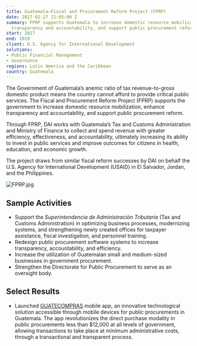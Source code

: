 ```yaml
---
title: Guatemala—Fiscal and Procurement Reform Project (FPRP)
date: 2017-01-27 21:05:00 Z
summary: FPRP supports Guatemala to increase domestic resource mobilization, enhance
  transparency and accountability, and support public procurement reform.
start: 2017
end: 2019
client: U.S. Agency for International Development
solutions:
- Public Financial Management
- Governance
regions: Latin America and the Caribbean
country: Guatemala
---
```


The Government of Guatemala’s anemic ratio of tax revenue-to-gross domestic product means the country cannot afford to provide critical public services. The Fiscal and Procurement Reform Project (FPRP) supports the government to increase domestic resource mobilization, enhance transparency and accountability, and support public procurement reform. 

Through FPRP, DAI works with Guatemala’s Tax and Customs Administration and Ministry of Finance to collect and spend revenue with greater efficiency, effectiveness, and accountability, ultimately increasing its ability to invest in public services and improve outcomes for citizens in health, education, and economic growth.

The project draws from similar fiscal reform successes by DAI on behalf the U.S. Agency for International Development (USAID) in El Salvador, Jordan, and the Philippines. 

![FPRP.jpg](/uploads/FPRP.jpg)

## Sample Activities

* Support the *Superintendencia de Administración Tributaria* (Tax and Customs Administration) in optimizing business processes, modernizing systems, and strengthening newly created offices for taxpayer assistance, fiscal investigation, and personnel training.
* Redesign public procurement software systems to increase transparency, accountability, and efficiency.
* Increase the utilization of Guatemalan small and medium-sized businesses in government procurement. 
* Strengthen the Directorate for Public Procurement to serve as an oversight body.

## Select Results

* Launched [GUATECOMPRAS](http://www.guatecompras.gt/) mobile app, an innovative technological solution accessible through mobile devices for public procurements in Guatemala. The app revolutionizes the direct purchase modality in public procurements less than $12,000 at all levels of government, allowing transactions to take place at minimum administrative costs, through a transactional and transparent process.